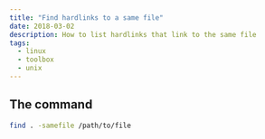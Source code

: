 ```yaml
---
title: "Find hardlinks to a same file"
date: 2018-03-02
description: How to list hardlinks that link to the same file
tags:
  - linux
  - toolbox
  - unix
---
```


## The command

```sh
find . -samefile /path/to/file
```
